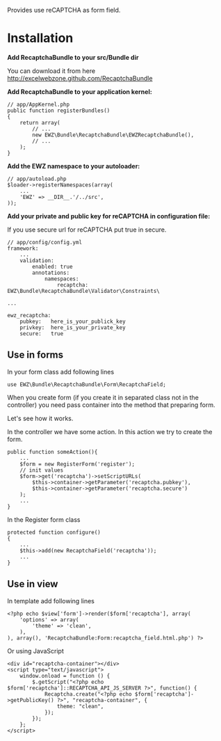 Provides use reCAPTCHA as form field.

Installation
============

**Add RecaptchaBundle to your src/Bundle dir**

You can download it from here http://excelwebzone.github.com/RecaptchaBundle

**Add RecaptchaBundle to your application kernel:**

    // app/AppKernel.php
    public function registerBundles()
    {
        return array(
            // ...
            new EWZ\Bundle\RecaptchaBundle\EWZRecaptchaBundle(),
            // ...
        );
    }

**Add the EWZ namespace to your autoloader:**

    // app/autoload.php
    $loader->registerNamespaces(array(
        ...
        'EWZ' => __DIR__.'/../src',
    ));

**Add your private and public key for reCAPTCHA in configuration file:**

If you use secure url for reCAPTCHA put true in secure.

    // app/config/config.yml
    framework:
        ...
        validation:
            enabled: true
            annotations:
                namespaces:
                    recaptcha: EWZ\Bundle\RecaptchaBundle\Validator\Constraints\

    ...

    ewz_recaptcha:
        pubkey:   here_is_your_publick_key
        privkey:  here_is_your_private_key
        secure:   true
    

Use in forms
------------

In your form class add following lines

    use EWZ\Bundle\RecaptchaBundle\Form\RecaptchaField;

When you create form (if you create it in separated class not in the controller) 
you need pass container into the method that preparing form.

Let's see how it works.

In the controller we have some action. In this action we try to create the form. 

    public function someAction(){
        ...
        $form = new RegisterForm('register');
        // init values
        $form->get('recaptcha')->setScriptURLs(
            $this->container->getParameter('recaptcha.pubkey'),
            $this->container->getParameter('recaptcha.secure')
        );
        ...
    }

In the Register form class

    protected function configure()
    {
        ...
        $this->add(new RecaptchaField('recaptcha'));
        ...
    }

Use in view
-----------

In template add following lines

    <?php echo $view['form']->render($form['recaptcha'], array(
        'options' => array(
            'theme' => 'clean',
        ),
    ), array(), 'RecaptchaBundle:Form:recaptcha_field.html.php') ?>

Or using JavaScript

    <div id="recaptcha-container"></div>
    <script type="text/javascript">
        window.onload = function () {
            $.getScript("<?php echo $form['recaptcha']::RECAPTCHA_API_JS_SERVER ?>", function() {
                Recaptcha.create("<?php echo $form['recaptcha']->getPublicKey() ?>", "recaptcha-container", {
                    theme: "clean",
                });
            });
        };
    </script>
